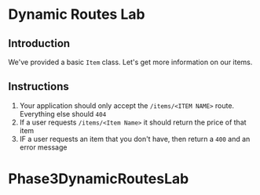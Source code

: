 # Dynamic Routes Lab

## Introduction

We've provided a basic `Item` class. Let's get more information on our items.

## Instructions

  1. Your application should only accept the `/items/<ITEM NAME>` route. Everything else should `404`
  2. If a user requests `/items/<Item Name>` it should return the price of that item
  3. IF a user requests an item that you don't have, then return a `400` and an error message
# Phase3DynamicRoutesLab
